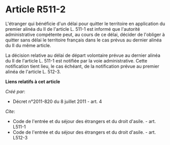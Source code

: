 # Article R511-2

L'étranger qui bénéficie d'un délai pour quitter le territoire en application du premier alinéa du II de l'article L. 511-1
est informé que l'autorité administrative compétente peut, au cours de ce délai, décider de l'obliger à quitter sans délai le
territoire français dans le cas prévus au dernier alinéa du II du même article. 

La décision relative au délai de départ volontaire prévue au dernier alinéa du II de l'article L. 511-1 est notifiée par la
voie administrative. Cette notification tient lieu, le cas échéant, de la notification prévue au premier alinéa de l'article
L. 512-3.

**Liens relatifs à cet article**

_Créé par_:

  - Décret n°2011-820 du 8 juillet 2011 - art. 4

_Cite_:

  - Code de l'entrée et du séjour des étrangers et du droit d'asile. - art. L511-1
  - Code de l'entrée et du séjour des étrangers et du droit d'asile. - art. L512-3
